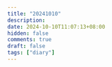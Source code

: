 ```yaml
---
title: "20241010"
description: 
date: 2024-10-10T11:07:13+08:00
hidden: false
comments: true
draft: false
tags: ["diary"]
---
```

